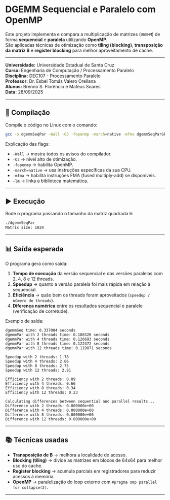 # DGEMM Sequencial e Paralelo com OpenMP

Este projeto implementa e compara a multiplicação de matrizes (`DGEMM`) de forma **sequencial** e **paralela** utilizando **OpenMP**.  
São aplicadas técnicas de otimização como **tiling (blocking)**, **transposição da matriz B** e **register blocking** para melhor aproveitamento de cache.

---


**Universidade:** Universidade Estadual de Santa Cruz  
**Curso:** Engenharia de Computação / Processamento Paralelo  
**Disciplina:** DEC107 - Processamento Paralelo  
**Professor:** Dr. Esbel Tomás Valero Orellana  
**Alunos:** Brenno S. Florêncio e Mateus Soares  
**Data:** 28/09/2025 

---

## 🔧 Compilação

Compile o código no Linux com o comando:

```bash
gcc -o dgemmSeqPar -Wall -O3 -fopenmp -march=native -mfma dgemmSeqParGPT.c -lm
```

Explicação das flags:  
- `-Wall` → mostra todos os avisos do compilador.  
- `-O3` → nível alto de otimização.  
- `-fopenmp` → habilita OpenMP.  
- `-march=native` → usa instruções específicas da sua CPU.  
- `-mfma` → habilita instruções FMA (fused multiply-add) se disponíveis.  
- `-lm` → linka a biblioteca matemática.

---

## ▶️ Execução

Rode o programa passando o tamanho da matriz quadrada `N`:

```bash
./dgemmSeqPar
Matrix size: 1024
```

---

## 📊 Saída esperada

O programa gera como saída:

1. **Tempo de execução** da versão sequencial e das versões paralelas com 2, 4, 8 e 12 threads.  
2. **Speedup** → quanto a versão paralela foi mais rápida em relação à sequencial.  
3. **Eficiência** → quão bem os threads foram aproveitados (`speedup / número de threads`).  
4. **Diferença numérica** entre os resultados sequencial e paralelo (verificação de corretude).

Exemplo de saída:

```
dgemmSeq time: 0.337004 seconds
dgemmPar with 2 threads time: 0.188320 seconds
dgemmPar with 4 threads time: 0.126693 seconds
dgemmPar with 8 threads time: 0.122472 seconds
dgemmPar with 12 threads time: 0.119871 seconds

Speedup with 2 threads: 1.78
Speedup with 4 threads: 2.66
Speedup with 8 threads: 2.75
Speedup with 12 threads: 2.81

Efficiency with 2 threads: 0.89
Efficiency with 4 threads: 0.66
Efficiency with 8 threads: 0.34
Efficiency with 12 threads: 0.23

Calculating differences between sequential and parallel results...
Difference with 2 threads: 0.000000e+00
Difference with 4 threads: 0.000000e+00
Difference with 8 threads: 0.000000e+00
Difference with 12 threads: 0.000000e+00
```

---

## 📚 Técnicas usadas

- **Transposição de B** → melhora a localidade de acesso.  
- **Blocking (tiling)** → divide as matrizes em blocos de 64x64 para melhor uso do cache.  
- **Register blocking** → acumula parciais em registradores para reduzir acessos à memória.  
- **OpenMP** → paralelização do loop externo com `#pragma omp parallel for collapse(2)`.

---
